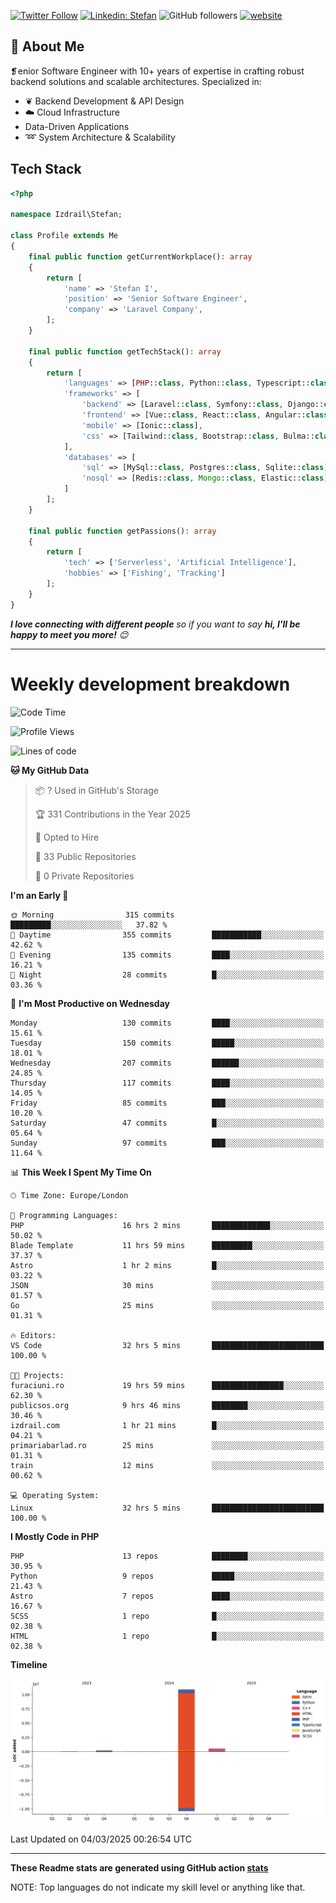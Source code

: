 [![Twitter Follow](https://img.shields.io/twitter/follow/thephpteacher?label=Follow)](https://twitter.com/intent/follow?screen_name=thephpteacher)
[![Linkedin: Stefan](https://img.shields.io/badge/izdrail-blue?style=flat-square&logo=Linkedin&logoColor=white&link=https://www.linkedin.com/in/izdrail/)](https://www.linkedin.com/in/izdrail/)
![GitHub followers](https://img.shields.io/github/followers/izdrail?label=Follow&style=social)
[![website](https://img.shields.io/badge/Website-46a2f1.svg?&style=flat-square&logo=Google-Chrome&logoColor=white&link=https://izdrail.com/)](https://izdrail.com/)

## 🚀 About Me
❡enior Software Engineer with 10+ years of expertise in crafting robust backend solutions and scalable architectures. 
Specialized in:

- ❦ Backend Development & API Design
- ☁️ Cloud Infrastructure
-  Data-Driven Applications
- ➿ System Architecture & Scalability

## Tech Stack

```php
<?php

namespace Izdrail\Stefan;

class Profile extends Me
{
    final public function getCurrentWorkplace(): array
    {
        return [
            'name' => 'Stefan I',
            'position' => 'Senior Software Engineer',
            'company' => 'Laravel Company',
        ];
    }
    
    final public function getTechStack(): array
    {
        return [
            'languages' => [PHP::class, Python::class, Typescript::class],
            'frameworks' => [
                'backend' => [Laravel::class, Symfony::class, Django::class, FastApi::class],
                'frontend' => [Vue::class, React::class, Angular::class],
                'mobile' => [Ionic::class],
                'css' => [Tailwind::class, Bootstrap::class, Bulma::class]
            ],
            'databases' => [
                'sql' => [MySql::class, Postgres::class, Sqlite::class],
                'nosql' => [Redis::class, Mongo::class, Elastic::class]
            ]
        ];
    }

    final public function getPassions(): array
    {
        return [
            'tech' => ['Serverless', 'Artificial Intelligence'],
            'hobbies' => ['Fishing', 'Tracking']
        ];
    }
}
```
 <em><b>I love connecting with different people</b> so if you want to say <b>hi, I'll be happy to meet you more!</b> 😊</em>


---
# Weekly development breakdown
<!--START_SECTION:waka-->
![Code Time](http://img.shields.io/badge/Code%20Time-1%2C115%20hrs%2038%20mins-blue)

![Profile Views](http://img.shields.io/badge/Profile%20Views-55-blue)

![Lines of code](https://img.shields.io/badge/From%20Hello%20World%20I%27ve%20Written-11.7%20million%20lines%20of%20code-blue)

**🐱 My GitHub Data** 

> 📦 ? Used in GitHub's Storage 
 > 
> 🏆 331 Contributions in the Year 2025
 > 
> 💼 Opted to Hire
 > 
> 📜 33 Public Repositories 
 > 
> 🔑 0 Private Repositories 
 > 
**I'm an Early 🐤** 

```text
🌞 Morning                315 commits         █████████░░░░░░░░░░░░░░░░   37.82 % 
🌆 Daytime                355 commits         ███████████░░░░░░░░░░░░░░   42.62 % 
🌃 Evening                135 commits         ████░░░░░░░░░░░░░░░░░░░░░   16.21 % 
🌙 Night                  28 commits          █░░░░░░░░░░░░░░░░░░░░░░░░   03.36 % 
```
📅 **I'm Most Productive on Wednesday** 

```text
Monday                   130 commits         ████░░░░░░░░░░░░░░░░░░░░░   15.61 % 
Tuesday                  150 commits         █████░░░░░░░░░░░░░░░░░░░░   18.01 % 
Wednesday                207 commits         ██████░░░░░░░░░░░░░░░░░░░   24.85 % 
Thursday                 117 commits         ████░░░░░░░░░░░░░░░░░░░░░   14.05 % 
Friday                   85 commits          ███░░░░░░░░░░░░░░░░░░░░░░   10.20 % 
Saturday                 47 commits          █░░░░░░░░░░░░░░░░░░░░░░░░   05.64 % 
Sunday                   97 commits          ███░░░░░░░░░░░░░░░░░░░░░░   11.64 % 
```


📊 **This Week I Spent My Time On** 

```text
🕑︎ Time Zone: Europe/London

💬 Programming Languages: 
PHP                      16 hrs 2 mins       █████████████░░░░░░░░░░░░   50.02 % 
Blade Template           11 hrs 59 mins      █████████░░░░░░░░░░░░░░░░   37.37 % 
Astro                    1 hr 2 mins         █░░░░░░░░░░░░░░░░░░░░░░░░   03.22 % 
JSON                     30 mins             ░░░░░░░░░░░░░░░░░░░░░░░░░   01.57 % 
Go                       25 mins             ░░░░░░░░░░░░░░░░░░░░░░░░░   01.31 % 

🔥 Editors: 
VS Code                  32 hrs 5 mins       █████████████████████████   100.00 % 

🐱‍💻 Projects: 
furaciuni.ro             19 hrs 59 mins      ████████████████░░░░░░░░░   62.30 % 
publicsos.org            9 hrs 46 mins       ████████░░░░░░░░░░░░░░░░░   30.46 % 
izdrail.com              1 hr 21 mins        █░░░░░░░░░░░░░░░░░░░░░░░░   04.21 % 
primariabarlad.ro        25 mins             ░░░░░░░░░░░░░░░░░░░░░░░░░   01.31 % 
train                    12 mins             ░░░░░░░░░░░░░░░░░░░░░░░░░   00.62 % 

💻 Operating System: 
Linux                    32 hrs 5 mins       █████████████████████████   100.00 % 
```

**I Mostly Code in PHP** 

```text
PHP                      13 repos            ████████░░░░░░░░░░░░░░░░░   30.95 % 
Python                   9 repos             █████░░░░░░░░░░░░░░░░░░░░   21.43 % 
Astro                    7 repos             ████░░░░░░░░░░░░░░░░░░░░░   16.67 % 
SCSS                     1 repo              █░░░░░░░░░░░░░░░░░░░░░░░░   02.38 % 
HTML                     1 repo              █░░░░░░░░░░░░░░░░░░░░░░░░   02.38 % 
```



**Timeline**

![Lines of Code chart](https://raw.githubusercontent.com/izdrail/izdrail/master/assets/bar_graph.png)


 Last Updated on 04/03/2025 00:26:54 UTC
<!--END_SECTION:waka-->

---


**These Readme stats are generated using GitHub action [stats](https://github.com/izdrail/stats)**

NOTE: Top languages do not indicate my skill level or anything like that. 
